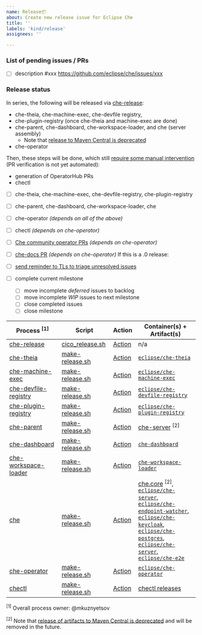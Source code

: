 ```yaml
---
name: Release📦
about: Create new release issue for Eclipse Che
title: ''
labels: 'kind/release'
assignees: ''

---
```


### List of pending issues / PRs
* [ ] description #xxx https://github.com/eclipse/che/issues/xxx

### Release status

In series, the following will be released via [che-release](https://github.com/eclipse/che-release/blob/master/cico_release.sh):

* che-theia, che-machine-exec, che-devfile registry, 
* che-plugin-registry (once che-theia and machine-exec are done)
* che-parent, che-dashboard, che-workspace-loader, and che (server assembly)
  * Note that [release to Maven Central is deprecated](https://github.com/eclipse/che/issues/18941)
* che-operator

Then, these steps will be done, which still [require some manual intervention](https://github.com/eclipse/che-release/blob/master/README.md#phase-2---manual-steps) (PR verification is not yet automated):

* generation of OperatorHub PRs
* chectl

- [ ] che-theia, che-machine-exec, che-devfile-registry, che-plugin-registry
- [ ] che-parent, che-dashboard, che-workspace-loader, che
- [ ] che-operator _(depends on all of the above)_
- [ ] chectl _(depends on che-operator)_
- [ ] [Che community operator PRs](https://github.com/operator-framework/community-operators/pulls?q=%22Update+eclipse-che+operator%22+is%3Aopen) _(depends on che-operator)_
- [ ] [che-docs PR](https://github.com/eclipse/che-docs/pulls/che-bot) _(depends on che-operator)_
If this is a .0 release:

- [ ] [send reminder to TLs to triage unresolved issues](https://github.com/eclipse/che/issues/17579)
- [ ] complete current milestone
  - [ ] move incomplete *deferred* issues to backlog
  - [ ] move incomplete *WIP* issues to next milestone
  - [ ] close completed issues
  - [ ] close milestone

| Process <sup>[1]</sup> | Script | Action | Container(s) + Artifact(s) |
| --- | --- | --- | --- |
| [che-release](https://github.com/eclipse/che-release/blob/master/RELEASE.md) | [cico_release.sh](https://github.com/eclipse/che-release/blob/master/cico_release.sh) | [Action](https://github.com/eclipse/che-release/actions?query=workflow%3A%22Release+-+Orchestrate+Overall+Release+Phases%22) | n/a |
| [che-theia](https://github.com/eclipse/che-theia/blob/master/RELEASE.md) | [make-release.sh](https://github.com/eclipse/che-theia/blob/master/make-release.sh) | [Action](https://github.com/eclipse/che-theia/actions?query=workflow%3A%22Release+Che+Theia%22) | [`eclipse/che-theia`](https://quay.io/eclipse/che-theia) |
| [che-machine-exec](https://github.com/eclipse/che-machine-exec/blob/master/RELEASE.md) | [make-release.sh](https://github.com/eclipse/che-machine-exec/blob/master/make-release.sh) | [Action](https://github.com/eclipse/che-machine-exec/actions?query=workflow%3A%22Release+Che+Machine+Exec%22) | [`eclipse/che-machine-exec`](https://quay.io/eclipse/che-machine-exec)|
| [che-devfile-registry](https://github.com/eclipse/che-devfile-registry/blob/master/RELEASE.md) | [make-release.sh](https://github.com/eclipse/che-devfile-registry/blob/master/make-release.sh) | [Action](https://github.com/eclipse/che-devfile-registry/actions?query=workflow%3A%22Release+Che+Devfile+Registry%22) | [`eclipse/che-devfile-registry`](https://quay.io/eclipse/che-devfile-registry)|
| [che-plugin-registry](https://github.com/eclipse/che-plugin-registry/blob/master/RELEASE.md) | [make-release.sh](https://github.com/eclipse/che-plugin-registry/blob/master/make-release.sh) | [Action](https://github.com/eclipse/che-plugin-registry/actions?query=workflow%3A%22Release+Che+Plugin+Registry%22) | [`eclipse/che-plugin-registry`](https://quay.io/eclipse/che-plugin-registry)|
| [che-parent](https://github.com/eclipse/che-parent/blob/master/RELEASE.md) | [make-release.sh](https://github.com/eclipse/che-parent/blob/master/make-release.sh) | [Action](https://github.com/eclipse/che/actions?query=workflow%3A%22Release+Che+Server%22) | [che-server](https://search.maven.org/search?q=a:che-server) <sup>[2]</sup> |
| [che-dashboard](https://github.com/eclipse/che-dashboard/blob/master/RELEASE.md) | [make-release.sh](https://github.com/eclipse/che-dashboard/blob/master/make-release.sh) | [Action](https://github.com/eclipse/che-dashboard/actions?query=workflow%3A%22Release+Che+Dashboard%22) | [`che-dashboard`](https://quay.io/repository/eclipse/che-dashboard?tag=next&tab=tags) |
| [che-workspace-loader](https://github.com/eclipse/che-workspace-loader/blob/master/RELEASE.md) | [make-release.sh](https://github.com/eclipse/che-workspace-loader/blob/master/make-release.sh) | [Action](https://github.com/eclipse/che-workspace-loader/actions?query=workflow%3A%22Release+Che+Workspace+Loader%22) | [`che-workspace-loader`](https://quay.io/repository/eclipse/che-workspace-loader?tag=next&tab=tags) |
| [che](https://github.com/eclipse/che/blob/master/RELEASE.md) | [make-release.sh](https://github.com/eclipse/che/blob/master/make-release.sh) | [Action](https://github.com/eclipse/che/actions?query=workflow%3A%22Release+Che+Server%22) | [che.core](https://search.maven.org/search?q=che.core) <sup>[2]</sup>,<br/> [`eclipse/che-server`](https://quay.io/eclipse/che-server),<br/>[`eclipse/che-endpoint-watcher`](https://quay.io/eclipse/che-endpoint-watcher),<br/> [`eclipse/che-keycloak`](https://quay.io/eclipse/che-keycloak),<br/> [`eclipse/che-postgres`](https://quay.io/eclipse/che-postgres),<br/> [`eclipse/che-server`](https://quay.io/eclipse/che-server),<br/> [`eclipse/che-e2e`](https://quay.io/eclipse/che-e2e) |
| [che-operator](https://github.com/eclipse/che-operator/blob/master/RELEASE.md) | [make-release.sh](https://github.com/eclipse/che-operator/blob/master/make-release.sh) | [Action](https://github.com/eclipse/che-operator/actions?query=workflow%3A%22Release+Che+Operator%22) | [`eclipse/che-operator`](https://quay.io/eclipse/che-operator)|
| [chectl](https://github.com/che-incubator/chectl/blob/master/RELEASE.md) | [make-release.sh](https://github.com/che-incubator/chectl/blob/master/make-release.sh) | [Action](https://github.com/che-incubator/chectl/actions) | [chectl releases](https://github.com/che-incubator/chectl/releases)


<sup>[1]</sup> Overall process owner: @mkuznyetsov

<sup>[2]</sup> Note that [release of artifacts to Maven Central is deprecated](https://github.com/eclipse/che/issues/18941) and will be removed in the future.
